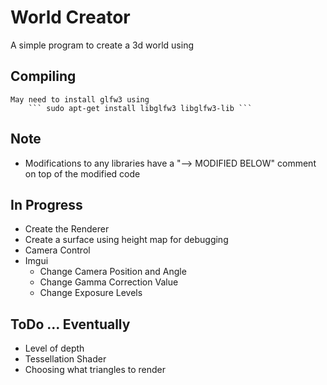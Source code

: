 # World Creator

A simple program to create a 3d world using 



## Compiling
	May need to install glfw3 using
		``` sudo apt-get install libglfw3 libglfw3-lib ```

## Note

* Modifications to any libraries have a "--> MODIFIED BELOW" comment on top of the modified code

## In Progress

* Create the Renderer
* Create a surface using height map for debugging
* Camera Control
* Imgui
  * Change Camera Position and Angle
  * Change Gamma Correction Value
  * Change Exposure Levels
  
## ToDo ... Eventually
  * Level of depth
  * Tessellation Shader
  * Choosing what triangles to render
